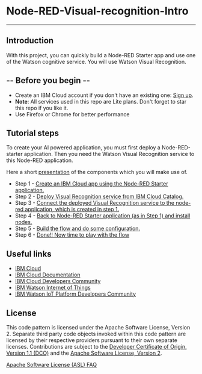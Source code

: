 # Node-RED-Visual-recognition-Intro




<hr>

## Introduction

With this project, you can quickly build a Node-RED Starter app and use one of the Watson cognitive service. You will use Watson Visual Recognition. 

## -- Before you begin --

* Create an IBM Cloud account if you don't have an existing one: [Sign up](https://ibm.biz/Bdqz6t).
* __Note__: All services used in this repo are Lite plans. Don't forget to star this repo if you like it.
* Use Firefox or Chrome for better performance


## Tutorial steps

To create your AI powered application, you must first deploy a Node-RED-starter application. Then you need the Watson Visual Recognition service  to this Node-RED application. 

Here a short [presentation](steps/presentation.pdf) of the components which you will make use of.


* Step 1 - [Create an IBM Cloud app using the Node-RED Starter application.](steps/nodered.md)
* Step 2 - [Deploy Visual Recognition service from IBM Cloud Catalog.](steps/vr.md)
* Step 3 - [Connect the deployed Visual Recognition service to the node-red  application, which is created in step 1.](steps/connect.md)
* Step 4 - [Back to Node-RED Starter application (as in Step 1) and install nodes.](steps/extranode.md)
* Step 5 - [Build the flow and do some configuration.](steps/flow.md)
* Step 6 - [Done!! Now time to play with the flow ](steps/play.md)

## Useful links

* [IBM Cloud](https://cloud.ibm.com/)  
* [IBM Cloud Documentation](https://cloud.ibm.com/docs/)  
* [IBM Cloud Developers Community](http://developer.ibm.com/)  
* [IBM Watson Internet of Things](http://www.ibm.com/internet-of-things/)   
* [IBM Watson IoT Platform Developers Community](https://developer.ibm.com/iotplatform/)

## License
This code pattern is licensed under the Apache Software License, Version 2.  Separate third party code objects invoked within this code pattern are licensed by their respective providers pursuant to their own separate licenses. Contributions are subject to the [Developer Certificate of Origin, Version 1.1 (DCO)](https://developercertificate.org/) and the [Apache Software License, Version 2](http://www.apache.org/licenses/LICENSE-2.0.txt).

[Apache Software License (ASL) FAQ](http://www.apache.org/foundation/license-faq.html#WhatDoesItMEAN)
